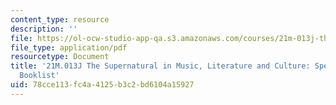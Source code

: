 ```yaml
---
content_type: resource
description: ''
file: https://ol-ocw-studio-app-qa.s3.amazonaws.com/courses/21m-013j-the-supernatural-in-music-literature-and-culture-fall-2013/78cce113fc4a4125b3c2bd6104a15927_MIT21M_013JF13_Spec_Coll.pdf
file_type: application/pdf
resourcetype: Document
title: '21M.013J The Supernatural in Music, Literature and Culture: Special Collections
  Booklist'
uid: 78cce113-fc4a-4125-b3c2-bd6104a15927
---
```

